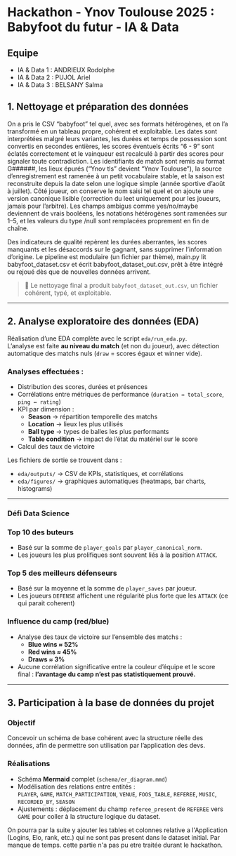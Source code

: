# Hackathon - Ynov Toulouse 2025 : Babyfoot du futur - IA & Data

## Equipe

- IA & Data 1 : ANDRIEUX Rodolphe
- IA & Data 2 : PUJOL Ariel
- IA & Data 3 : BELSANY Salma



## 1. Nettoyage et préparation des données

On a pris le CSV “babyfoot” tel quel, avec ses formats hétérogènes, et on l’a transformé en un tableau propre, cohérent et exploitable.
Les dates sont interprétées malgré leurs variantes, les durées et temps de possession sont convertis en secondes entières,
les scores éventuels écrits “6 - 9” sont éclatés correctement et le vainqueur est recalculé à partir des scores pour signaler toute contradiction.
Les identifiants de match sont remis au format G######, les lieux épurés (“Ynov tls” devient “Ynov Toulouse”),
la source d’enregistrement est ramenée à un petit vocabulaire stable, et la saison est reconstruite depuis la date selon une logique simple
(année sportive d’août à juillet). Côté joueur, on conserve le nom saisi tel quel et on ajoute une version canonique lisible
(correction du leet uniquement pour les joueurs, jamais pour l’arbitre). Les champs ambigus comme yes/no/maybe deviennent de vrais booléens,
les notations hétérogènes sont ramenées sur 1–5, et les valeurs du type <unset>/null sont remplacées proprement en fin de chaîne.

Des indicateurs de qualité repèrent les durées aberrantes, les scores manquants et les désaccords sur le gagnant,
sans supprimer l’information d’origine. Le pipeline est modulaire (un fichier par thème), main.py lit babyfoot_dataset.csv et 
écrit babyfoot_dataset_out.csv, prêt à être intégré ou rejoué dès que de nouvelles données arrivent.

> 🧠 Le nettoyage final a produit `babyfoot_dataset_out.csv`, un fichier cohérent, typé, et exploitable.

---

## 2. Analyse exploratoire des données (EDA)

Réalisation d’une EDA complète avec le script `eda/run_eda.py`.  
L’analyse est faite **au niveau du match** (et non du joueur), avec détection automatique des matchs nuls (`draw` = scores égaux et winner vide).

### Analyses effectuées :
- Distribution des scores, durées et présences
- Corrélations entre métriques de performance (`duration ↔ total_score`, `ping ↔ rating`)
- KPI par dimension :
  - **Season** → répartition temporelle des matchs
  - **Location** → lieux les plus utilisés
  - **Ball type** → types de balles les plus performants
  - **Table condition** → impact de l’état du matériel sur le score
- Calcul des taux de victoire

Les fichiers de sortie se trouvent dans :
- `eda/outputs/` → CSV de KPIs, statistiques, et corrélations
- `eda/figures/` → graphiques automatiques (heatmaps, bar charts, histograms)

---

### Défi Data Science

### Top 10 des buteurs
- Basé sur la somme de `player_goals` par `player_canonical_norm`.
- Les joueurs les plus prolifiques sont souvent liés à la position `ATTACK`.

### Top 5 des meilleurs défenseurs
- Basé sur la moyenne et la somme de `player_saves` par joueur.
- Les joueurs `DEFENSE` affichent une régularité plus forte que les `ATTACK` (ce qui parait coherent)

### Influence du camp (red/blue)
- Analyse des taux de victoire sur l’ensemble des matchs :
  - **Blue wins ≈ 52%**
  - **Red wins ≈ 45%**
  - **Draws ≈ 3%**
- Aucune corrélation significative entre la couleur d’équipe et le score final : **l’avantage du camp n’est pas statistiquement prouvé.**

---

## 3. Participation à la base de données du projet

### Objectif
Concevoir un schéma de base cohérent avec la structure réelle des données, afin de permettre son utilisation 
par l’application des devs.

### Réalisations
- Schéma **Mermaid** complet (`schema/er_diagram.mmd`)
- Modélisation des relations entre entités :  
  `PLAYER`, `GAME`, `MATCH_PARTICIPATION`, `VENUE`, `FOOS_TABLE`, `REFEREE`, `MUSIC`, `RECORDED_BY`, `SEASON`
- Ajustements : déplacement du champ `referee_present` de `REFEREE` vers `GAME` pour coller à la structure logique du dataset.

On pourra par la suite y ajouter les tables et colonnes relative a l'Application (Logins, Elo, rank, etc.) qui ne sont pas present dans le dataset initial.
Par manque de temps. cette partie n'a pas pu etre traitée durant le hackathon.

